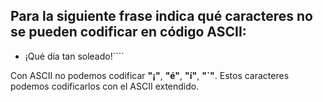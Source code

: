  ## Para la siguiente frase indica qué caracteres no se pueden codificar en código ASCII:

* ¡Qué día tan soleado!````

Con ASCII no podemos codificar __"¡"__, __"é"__, __"í"__, __"`"__.
Estos caracteres podemos codificarlos con el ASCII extendido. 